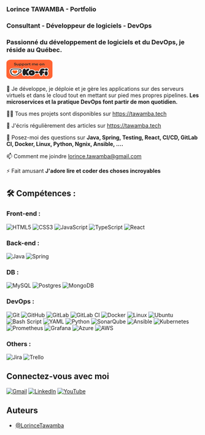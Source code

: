 ### Lorince TAWAMBA - Portfolio 

### Consultant - Développeur de logiciels - DevOps 

### Passionné du développement de logiciels et du DevOps, je réside au Québec.  

<p> 
	<a href="https://ko-fi.com/lorincetawamba" target="_blank">
		<img src="https://github.com/LorinceTawamba/LorinceTawamba/blob/main/images/kofi.png" alt="Kofi" height="50" width="120" /> 
	</a> 
</p>

🔭 Je développe, je déploie et je gère les applications sur des serveurs virtuels et dans le cloud tout en mettant sur pied mes propres pipelines. **Les microservices et la pratique DevOps font partir de mon quotidien.**  

👩‍💻 Tous mes projets sont disponibles sur https://tawamba.tech  

📝 J'écris régulièrement des articles sur https://tawamba.tech 

💬 Posez-moi des questions sur **Java, Spring, Testing, React, CI/CD, GitLab CI, Docker, Linux, Python, Ngnix, Ansible, ....** 

📫 Comment me joindre lorince.tawamba@gmail.com  

⚡️ Fait amusant **J'adore lire et coder des choses incroyables** 

## 🛠 Compétences : 

### Front-end : 

![HTML5](https://img.shields.io/badge/html5-%23E34F26.svg?style=for-the-badge&logo=html5&logoColor=white)  ![CSS3](https://img.shields.io/badge/css3-%231572B6.svg?style=for-the-badge&logo=css3&logoColor=white) ![JavaScript](https://img.shields.io/badge/javascript-%23323330.svg?style=for-the-badge&logo=javascript&logoColor=%23F7DF1E) ![TypeScript](https://img.shields.io/badge/typescript-%23007ACC.svg?style=for-the-badge&logo=typescript&logoColor=white) ![React](https://img.shields.io/badge/react-%2320232a.svg?style=for-the-badge&logo=react&logoColor=%2361DAFB)

### Back-end : 

![Java](https://img.shields.io/badge/java-%23ED8B00.svg?style=for-the-badge&logo=openjdk&logoColor=white) ![Spring](https://img.shields.io/badge/spring-%236DB33F.svg?style=for-the-badge&logo=spring&logoColor=white)

### DB :  

![MySQL](https://img.shields.io/badge/mysql-4479A1.svg?style=for-the-badge&logo=mysql&logoColor=white) ![Postgres](https://img.shields.io/badge/postgres-%23316192.svg?style=for-the-badge&logo=postgresql&logoColor=white) ![MongoDB](https://img.shields.io/badge/MongoDB-%234ea94b.svg?style=for-the-badge&logo=mongodb&logoColor=white)

### DevOps : 

![Git](https://img.shields.io/badge/git-%23F05033.svg?style=for-the-badge&logo=git&logoColor=white) ![GitHub](https://img.shields.io/badge/github-%23121011.svg?style=for-the-badge&logo=github&logoColor=white) ![GitLab](https://img.shields.io/badge/gitlab-%23181717.svg?style=for-the-badge&logo=gitlab&logoColor=white) ![GitLab CI](https://img.shields.io/badge/gitlab%20ci-%23181717.svg?style=for-the-badge&logo=gitlab&logoColor=white) ![Docker](https://img.shields.io/badge/docker-%230db7ed.svg?style=for-the-badge&logo=docker&logoColor=white) ![Linux](https://img.shields.io/badge/Linux-FCC624?style=for-the-badge&logo=linux&logoColor=black) ![Ubuntu](https://img.shields.io/badge/Ubuntu-E95420?style=for-the-badge&logo=ubuntu&logoColor=white) ![Bash Script](https://img.shields.io/badge/bash_script-%23121011.svg?style=for-the-badge&logo=gnu-bash&logoColor=white) ![YAML](https://img.shields.io/badge/yaml-%23ffffff.svg?style=for-the-badge&logo=yaml&logoColor=151515) ![Python](https://img.shields.io/badge/python-3670A0?style=for-the-badge&logo=python&logoColor=ffdd54) ![SonarQube](https://img.shields.io/badge/SonarQube-black?style=for-the-badge&logo=sonarqube&logoColor=4E9BCD) ![Ansible](https://img.shields.io/badge/ansible-%231A1918.svg?style=for-the-badge&logo=ansible&logoColor=white) ![Kubernetes](https://img.shields.io/badge/kubernetes-%23326ce5.svg?style=for-the-badge&logo=kubernetes&logoColor=white) ![Prometheus](https://img.shields.io/badge/Prometheus-E6522C?style=for-the-badge&logo=Prometheus&logoColor=white) ![Grafana](https://img.shields.io/badge/grafana-%23F46800.svg?style=for-the-badge&logo=grafana&logoColor=white) ![Azure](https://img.shields.io/badge/azure-%230072C6.svg?style=for-the-badge&logo=microsoftazure&logoColor=white) ![AWS](https://img.shields.io/badge/AWS-%23FF9900.svg?style=for-the-badge&logo=amazon-aws&logoColor=white)

### Others : 

![Jira](https://img.shields.io/badge/jira-%230A0FFF.svg?style=for-the-badge&logo=jira&logoColor=white) ![Trello](https://img.shields.io/badge/Trello-%23026AA7.svg?style=for-the-badge&logo=Trello&logoColor=white) 

## Connectez-vous avec moi

[![Gmail](https://img.shields.io/badge/Gmail-D14836?style=for-the-badge&logo=gmail&logoColor=white)](mailto:lorince.tawamba@gmail.com)  [![LinkedIn](https://img.shields.io/badge/linkedin-%230077B5.svg?style=for-the-badge&logo=linkedin&logoColor=white)](https://www.linkedin.com/in/lorincetawamba/)  [![YouTube](https://img.shields.io/badge/YouTube-%23FF0000.svg?style=for-the-badge&logo=YouTube&logoColor=white)](https://www.youtube.com/@LorinceTawamba)


## Auteurs

- [@LorinceTawamba](https://www.github.com/LorinceTawamba)
